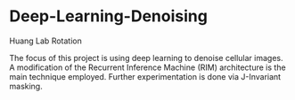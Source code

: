 # Deep-Learning-Denoising
Huang Lab Rotation

The focus of this project is using deep learning to denoise cellular images. A modification of the Recurrent Inference Machine (RIM) architecture is the main technique employed. Further experimentation is done via J-Invariant masking.
